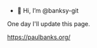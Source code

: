 - 👋 Hi, I’m @banksy-git

One day I'll update this page.

https://paulbanks.org/


<!---
banksy-git/banksy-git is a ✨ special ✨ repository because its `README.md` (this file) appears on your GitHub profile.
You can click the Preview link to take a look at your changes.
--->
